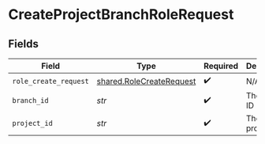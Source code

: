 # CreateProjectBranchRoleRequest


## Fields

| Field                                                                | Type                                                                 | Required                                                             | Description                                                          |
| -------------------------------------------------------------------- | -------------------------------------------------------------------- | -------------------------------------------------------------------- | -------------------------------------------------------------------- |
| `role_create_request`                                                | [shared.RoleCreateRequest](../../models/shared/rolecreaterequest.md) | :heavy_check_mark:                                                   | N/A                                                                  |
| `branch_id`                                                          | *str*                                                                | :heavy_check_mark:                                                   | The branch ID                                                        |
| `project_id`                                                         | *str*                                                                | :heavy_check_mark:                                                   | The Neon project ID                                                  |